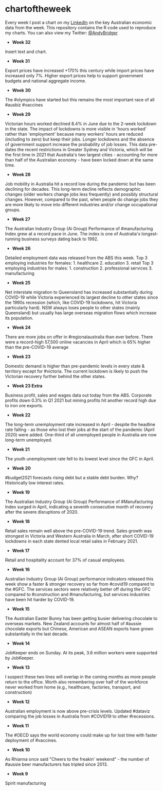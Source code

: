 # chartoftheweek
Every week I post a chart on my [LinkedIn](https://www.linkedin.com/in/andrewbridger/) on the key Australian economic data from the week. This repository contains the R code used to reproduce my charts. You can also view my Twitter: [@AndyBridger](https://twitter.com/AndyBridger)

- **Week 32** 

Insert text and chart.

- **Week 31** 

Export prices have increased +170% this century while import prices have increased only 7%. Higher export prices help to support government budgets and national aggregate income.

- **Week 30** 

The #olympics have started but this remains the most important race of all #ausbiz #vaccines

- **Week 29** 

Victorian hours worked declined 8.4% in June due to the 2-week lockdown in the state. The impact of lockdowns is more visible in 'hours worked' rather than 'employment' because many workers' hours are reduced (including to zero) but keep their jobs. Longer lockdowns and the absence of government support increase the probability of job losses. This data pre-dates the recent restrictions in Greater Sydney and Victoria, which will be the first time in 2021 that Australia's two largest cities - accounting for more than half of the Australian economy - have been locked down at the same time.

- **Week 28** 

Job mobility in Australia hit a record low during the pandemic but has been declining for decades. This long-term decline reflects demographic changes (older workers change jobs less frequently) and possibly structural changes. However, compared to the past, when people do change jobs they are more likely to move into different industries and/or change occupational groups.

- **Week 27** 

The Australian Industry Group (Ai Group) Performance of #manufacturing Index grew at a record pace in June. The index is one of Australia's longest-running business surveys dating back to 1992.

- **Week 26** 

Detailed employment data was released from the ABS this week.
Top 3 employing industries for females: 1. healthcare 2. education 3. retail
Top 3 employing industries for males: 1. construction 2. professional services 3. manufacturing

- **Week 25** 

Net interstate migration to Queensland has increased substantially during COVID-19 while Victoria experienced its largest decline to other states since the 1990s recession (which, like COVID-19 lockdowns, hit Victoria particularly hard). NSW always loses people to other states (mainly Queensland) but usually has large overseas migration flows which increase its population. 

- **Week 24** 

There are more jobs on offer in #regionalaustralia than ever before. There were a record-high 57,500 online vacancies in April which is 65% higher than the pre-COVID-19 average

- **Week 23** 

Domestic demand is higher than pre-pandemic levels in every state & territory except for #victoria. The current lockdown is likely to push the Victorian recovery further behind the other states.

- **Week 23 Extra** 

Business profit, sales and wages data out today from the ABS. Corporate profits down 0.3% in Q1 2021 but mining profits hit another record high due to iron ore exports.

- **Week 22**

The long-term unemployment rate increased in April - despite the headline rate falling - as those who lost their jobs at the start of the pandemic (April 2020) were added. One-third of all unemployed people in Australia are now long-term unemployed.

- **Week 21**

The youth unemployment rate fell to its lowest level since the GFC in April. 

- **Week 20**

#budget2021 forecasts rising debt but a stable debt burden. Why? Historically low interest rates. 

- **Week 19**

The Australian Industry Group (Ai Group) Performance of #Manufacturing Index surged in April, indicating a seventh consecutive month of recovery after the severe disruptions of 2020.

- **Week 18**

Retail sales remain well above the pre-COVID-19 trend. Sales growth was strongest in Victoria and Western Australia in March, after short COVID-19 lockdowns in each state dented local retail sales in February 2021. 

- **Week 17**

Retail and hospitality account for 37% of casual employees.

- **Week 16**

Australian Industry Group (Ai Group) performance indicators released this week show a faster & stronger recovery so far from #covid19 compared to the #GFC. The services sectors were relatively better off during the GFC compared to #construction and #manufacturing, but services industries have been hit harder by COVID-19.

- **Week 15**

The Australian Easter Bunny has been getting busier delivering chocolate to overseas markets. New Zealand accounts for almost half of #aussie chocolate exports but Chinese, American and ASEAN exports have grown substantially in the last decade.

- **Week 14**

JobKeeper ends on Sunday. At its peak, 3.6 million workers were supported by JobKeeper.

- **Week 13**

I suspect these two lines will overlap in the coming months as more people return to the office. Worth also remembering over half of the workforce never worked from home (e.g., healthcare, factories, transport, and construction)

- **Week 12**

Australian employment is now above pre-crisis levels.
Updated #dataviz comparing the job losses in Australia from #COVID19 to other #recessions.

- **Week 11**

The #OECD says the world economy could make up for lost time with faster deployment of #vaccines. 

- **Week 10**

As Rhianna once said "Cheers to the freakin' weekend" - the number of #aussie beer manufacturers has tripled since 2013.

- **Week 9**

Spirit manufacturing


